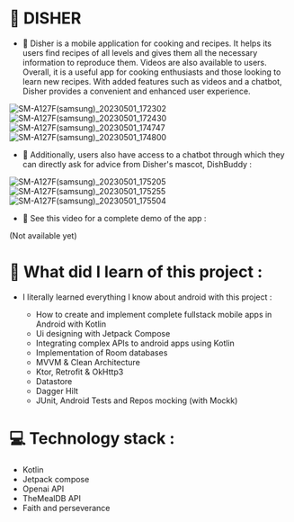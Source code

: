 # 🥗 DISHER

- 🔭 Disher is a mobile application for cooking and recipes. It helps its users find recipes of all levels and gives them all the necessary information to reproduce them.
Videos are also available to users. Overall, it is a useful app for cooking enthusiasts and those looking to learn new recipes. 
With added features such as videos and a chatbot, Disher provides a convenient and enhanced user experience.

![SM-A127F(samsung)_20230501_172302](https://user-images.githubusercontent.com/82777228/235496574-9f79dc87-3400-4645-9a14-f0f94857ffee.jpg)
![SM-A127F(samsung)_20230501_172430](https://user-images.githubusercontent.com/82777228/235496591-d8e14c94-ef9b-4549-909b-925a79ca24d3.jpg)
![SM-A127F(samsung)_20230501_174747](https://user-images.githubusercontent.com/82777228/235500130-9503bb89-92c6-43b1-97a2-ce1ce8a1870e.jpg)
![SM-A127F(samsung)_20230501_174800](https://user-images.githubusercontent.com/82777228/235500140-b91ef71e-a757-4e96-96eb-f52107e9e628.jpg)


- 🔭 Additionally, users also have access to a chatbot through which they can directly ask for advice from Disher's mascot, DishBuddy :

![SM-A127F(samsung)_20230501_175205](https://user-images.githubusercontent.com/82777228/235500750-361dbd82-e564-4c64-819f-337274a29ce0.jpg)
![SM-A127F(samsung)_20230501_175255](https://user-images.githubusercontent.com/82777228/235500849-e83c2186-7c66-4776-8bdd-89247fd0e71b.jpg)
![SM-A127F(samsung)_20230501_175504](https://user-images.githubusercontent.com/82777228/235501166-e570ecbf-a805-42ef-aa89-8f9ec13bf758.jpg)


- 📸 See this video for a complete demo of the app :

(Not available yet)

# 🤔 What did I learn of this project :

- I literally learned everything I know about android with this project :

  - How to create and implement complete fullstack mobile apps in Android with Kotlin
  - Ui designing with Jetpack Compose
  - Integrating complex APIs to android apps using Kotlin 
  - Implementation of Room databases
  - MVVM & Clean Architecture
  - Ktor, Retrofit & OkHttp3
  - Datastore
  - Dagger Hilt
  - JUnit, Android Tests and Repos mocking (with Mockk)

# 💻 Technology stack  :

- Kotlin
- Jetpack compose
- Openai API
- TheMealDB API
- Faith and perseverance
